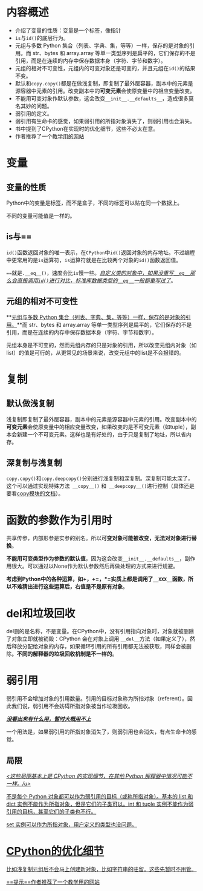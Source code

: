 # 内容概述

- 介绍了变量的性质：变量是一个标签，像指针
- `is`与`id()`的底层行为。
- 元组与多数 Python 集合（列表、字典、集，等等）一样，保存的是对象的引用。而 str、bytes 和 array.array 等单一类型序列是扁平的，它们保存的不是引用，而是在连续的内存中保存数据本身（字符、字节和数字）。
- 元组的相对不可变性，元组内的可变对象还是可变的，并且元组在`id()`的结果不变。
- 默认和`copy.copy()`都是在做浅复制，即复制了最外层容器，副本中的元素是源容器中元素的引用。改变副本中的**可变元素**会使原变量中的相应变量改变。
- 不能用可变对象作默认参数，这会改变`__init__.__defaults__`，造成很多莫名其妙的问题。
- 弱引用的定义。
- 弱引用有生命卡的感觉，如果弱引用的所指对象消失了，则弱引用也会消失。
- 书中提到了CPython在实现时的优化细节，这些不必太在意。
- 作者推荐了一个<a href='http://www.pythontutor.com'>教学用的网站</a>



# 变量

## 变量的性质

Python中的变量是标签，而不是盒子，不同的标签可以贴在同一个数据上。

不同的变量可能值是一样的。

## is与==

`id()`函数返回对象的唯一表示，在`CPython`中`id()`返回对象的内存地址。不过编程中更常用的是`is`运算符，`is`运算符就是在比较两个对象的`id()`函数返回值。

`==`就是`.__eq__()`，速度会比`is`慢一些。*<u>自定义类的对象中，如果没重写`__eq__`那么会直接调用`id()`进行对比，标准库数据类型的`__eq__`一般都重写过了</u>*。

## 元组的相对不可变性

**<u>元组与多数 Python 集合（列表、字典、集，等等）一样，保存的是对象的引用。</u>**而 str、bytes 和 array.array 等单一类型序列是扁平的，它们保存的不是引用，而是在连续的内存中保存数据本身（字符、字节和数字）。

元组本身是不可变的，然而元组内存的只是对象的引用，所以改变元组内对象（如list）的值是可行的，从更常见的场景来说，改变元组中的list是不会报错的。

# 复制

## 默认做浅复制

浅复制即复制了最外层容器，副本中的元素是源容器中元素的引用。改变副本中的**可变元素**会使原变量中的相应变量改变，如果改变的是不可变元素（如tuple），副本会新建一个不可变元素。这样也是有好处的，由于只是复制了地址，所以省内存。

## 深复制与浅复制

`copy.copy()`和`copy.deepcopy()`分别进行浅复制和深复制。深复制可能太深了，这个可以通过实现特殊方法` __copy__()` 和` __deepcopy__()`进行控制（具体还是要看<a href='http://docs.python.org/3/library/copy.html'>copy模块的文档</a>）。

# 函数的参数作为引用时

共享传参，内部形参是实参的别名。所以**可变对象可能被改变，无法对对象进行替换**。

**不能用可变类型作为参数的默认值**，因为这会改变`__init__.__defaults__`，副作用很大。可以通过以None作为默认参数然后再做处理的方式来进行规避。

**考虑到Python中的各种运算，如+，+=，*=实质上都是调用了`__XXX__`函数，所以不难猜出进行这些运算后，右值是不是原有对象**。

# del和垃圾回收

del删的是名称，不是变量。在CPython中，没有引用指向对象时，对象就被删除了对象立即就被销毁：CPython 会在对象上调用 `__del__`方法（如果定义了），然后释放分配给对象的内存，如果循环引用的所有引用都无法被获取，同样会被删除。**不同的解释器的垃圾回收机制是不一样的**。

# 弱引用

弱引用不会增加对象的引用数量。引用的目标对象称为所指对象（referent）。因此我们说，弱引用不会妨碍所指对象被当作垃圾回收。

***<u>没看出来有什么用，暂时大概用不上</u>***

一个用法是，如果弱引用的所指对象消失了，则弱引用也会消失，有点生命卡的感觉。

## 局限

*<u><这些局限基本上是 CPython 的实现细节，在其他 Python 解释器中情况可能不一样。/u>*

不是每个 Python 对象都可以作为弱引用的目标（或称所指对象）。基本的 list 和 dict 实例不能作为所指对象，但是它们的子类可以。int 和 tuple 实例不能作为弱引用的目标，甚至它们的子类也不行。

set 实例可以作为所指对象，用户定义的类型也没问题。



# CPython的优化细节

比如浅复制元组后不会马上创建新对象，比如字符串的驻留。这些先暂时不用管。





==提示==作者推荐了一个<a href='http://www.pythontutor.com'>教学用的网站</a>